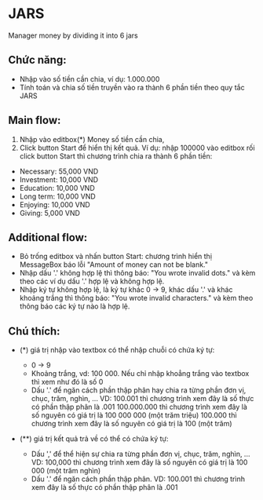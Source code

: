 # JARS
Manager money by dividing it into 6 jars

## Chức năng:
- Nhập vào số tiền cần chia, ví dụ: 1.000.000
- Tính toán và chia số tiền truyền vào ra thành 6 phần tiền theo quy tắc JARS

## Main flow:
1. Nhập vào editbox(*) Money số tiền cần chia,
2. Click button Start để hiển thị kết quả.
Ví dụ: nhập 100000 vào editbox rối click button Start thì chương trình chia ra thành 6 phần tiền:
- Necessary: 55,000 VND
- Investment: 10,000 VND
- Education: 10,000 VND
- Long term: 10,000 VND
- Enjoying: 10,000 VND
- Giving: 5,000 VND

## Additional flow:
- Bỏ trống editbox và nhấn button Start: chương trình hiển thị MessageBox báo lỗi "Amount of money can not be blank."
- Nhập dấu '.' không hợp lệ thì thông báo: "You wrote invalid dots." và kèm theo các ví dụ dấu '.' hợp lệ và không hợp lệ.
- Nhập ký tự không hợp lệ, là ký tự khác 0 -> 9, khác dấu '.' và khác khoảng trắng thì thông báo:
	"You wrote invalid characters." và kèm theo thông báo các ký tự nào là hợp lệ.

## Chú thích:
* (*) giá trị nhập vào textbox có thể nhập chuỗi có chứa ký tự:
	+ 0 -> 9
	+ Khoảng trắng, vd: 100 000. Nếu chỉ nhập khoẳng trắng vào textbox thì xem như đó là số 0
	+ Dấu '.' để ngăn cách phần thập phân hay chia ra từng phần đơn vị, chục, trăm, nghìn, ...
		VD: 100.001 thì chương trình xem đây là số thực có phần thập phân là .001
		    100.000.000 thì chương trình xem đây là số nguyên có giá trị là 100 000 000 (một trăm triệu)
		    100.000 thì chương trình xem đây là số nguyên có giá trị là 100 (một trăm)

* (**) giá trị kết quả trả về có thể có chứa ký tự:
	+ Dấu ',' để thể hiện sự chia ra từng phần đơn vị, chục, trăm, nghìn, ...
		VD: 100,000 thì chương trình xem đây là số nguyên có giá trị là 100 000 (một trăm nghìn)
	+ Dấu '.' để ngăn cách phần thập phân.
		VD: 100.001 thì chương trình xem đây là số thực có phần thập phân là .001
